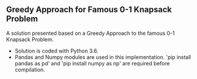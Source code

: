 ## Greedy Approach for Famous 0-1 Knapsack Problem<br>

A solution presented based on a Greedy Approach to the famous 0-1 Knapsack Problem. 
<br>
- Solution is coded with Python 3.6.<br>
- Pandas and Numpy modules are used in this implementation. 'pip install pandas as pd' and 'pip install numpy as np' are
required before compilation.<br>

